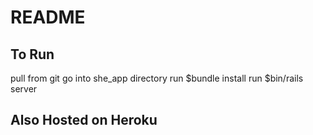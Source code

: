 # README

## To Run
pull from git
go into she_app directory
run $bundle install
run $bin/rails server

## Also Hosted on Heroku

